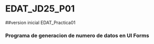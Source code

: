 # EDAT_JD25_P01

##version inicial EDAT_Practica01
### Programa de generacion de numero de datos en UI Forms

